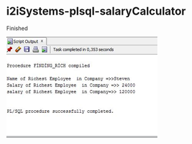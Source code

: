 # i2iSystems-plsql-salaryCalculator
Finished

![alt text](https://raw.githubusercontent.com/overdoseflow/i2iSystems-plsql-salaryCalculator/master/plsql12.JPG)
